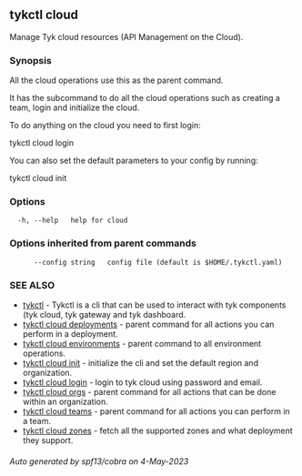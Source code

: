## tykctl cloud

Manage Tyk cloud resources (API Management on the Cloud).

### Synopsis


All the cloud operations use this as the parent command.

It has the subcommand to do all the cloud operations such as creating a team, login and initialize the cloud.

To do anything on the cloud you need to first login:

tykctl cloud login

You can also set the default parameters to your config by running:

tykctl cloud init



### Options

```
  -h, --help   help for cloud
```

### Options inherited from parent commands

```
      --config string   config file (default is $HOME/.tykctl.yaml)
```

### SEE ALSO

* [tykctl](tykctl.md)	 - Tykctl is a cli that can be used to interact with tyk components (tyk cloud, tyk gateway and tyk dashboard.
* [tykctl cloud deployments](tykctl_cloud_deployments.md)	 - parent command for all actions you can perform in a deployment.
* [tykctl cloud environments](tykctl_cloud_environments.md)	 - parent command to all environment operations.
* [tykctl cloud init](tykctl_cloud_init.md)	 - initialize the cli and set the default region and organization.
* [tykctl cloud login](tykctl_cloud_login.md)	 - login to tyk cloud using password and email.
* [tykctl cloud orgs](tykctl_cloud_orgs.md)	 - parent command for all actions that can be done within an organization.
* [tykctl cloud teams](tykctl_cloud_teams.md)	 - parent command for all actions you can perform in a team.
* [tykctl cloud zones](tykctl_cloud_zones.md)	 - fetch all the supported zones and what deployment they support.

###### Auto generated by spf13/cobra on 4-May-2023

